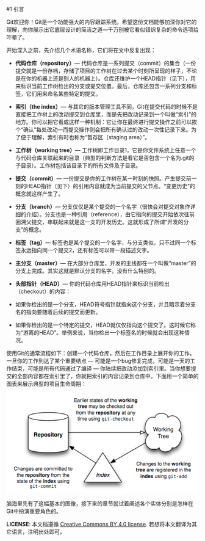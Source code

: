#1 引言

Git欢迎你！Git是一个功能强大的内容跟踪系统。希望这份文档能够加深你对它的理解，向你展示出它底层设计的简洁之道—千万别被它看似错综复杂的命令选项给吓晕了。

开始深入之前，先介绍几个术语名称，它们将在文中反复出现：

* **代码仓库（repository）**— 代码仓库是一系列提交（commit）的集合（一份提交就是一份存档，存储了项目的工作树在过去某个时刻所呈现的样子，不论是在你的机器上还是别人的机器上）。仓库还维护一个HEAD指针（见下），用来标识当前工作树检出的分支或提交位置。最后，仓库还包含一系列分支和标签，它们用来命名某些特定的提交。

* **索引（the index）**— 与其它的版本管理工具不同，Git在提交代码的时候不是直接把工作树上的改动提交到仓库里，而是先把改动记录到一个叫做“索引”的地方。你可以把它看成这样一种机制：它让你在最终进行提交操作之前可以挨个“确认”每处改动—而提交操作则会把所有确认过的改动一次性记录下来。为了便于理解，索引有时也称为“暂存区（staging area）”。

* **工作树（working tree）**— 工作树即工作目录1，它是你文件系统上任意一个与代码仓库关联起来的目录（典型的判断方法是看它是否包含一个名为.git的子目录）。工作树包括该目录下的所有文件及子目录。

* **提交（commit）**— 一份提交是你的工作树在某一时刻的快照。产生提交前一刻的HEAD指针（见下）的引用内容就成为当前提交的父节点。“变更历史”的概念就这样产生了。

* **分支（branch）**— 分支仅仅是某个提交的一个名字（很快会对提交对象作详细的介绍）。分支也是一种引用（reference），由它指向的提交开始依次往前回溯父提交，串联起来就是这一支的开发历史。这就形成了所谓“开发的分支”的概念。

* **标签（tag）**— 标签也是某个提交的一个名字，与分支类似，只不过同一个标签永远指向同一个提交2，还有标签可以带一段描述文字。

* **主分支（master）**— 在大部分仓库里，开发的主线都在一个叫做“master”的分支上完成。其实这就是默认分支的名字，没有什么特别的。

* **头部指针（HEAD）**— 你的代码仓库用HEAD指针来标识当前检出（checkout）的内容：
 - 如果你检出的是一个分支，HEAD符号指针就指向这个分支，并且暗示着分支名的指向要随着后续的提交而更新。

 - 如果你检出的是一个特定的提交，HEAD就仅仅指向这个提交了。这时候它称为“游离的HEAD”。举例来说，当你检出一个标签名的时候就会出现这种情况。

使用Git的通常流程如下：创建一个代码仓库，然后在工作目录上展开你的工作。一旦你的工作到达了某个重要结点 — 可能是一个bug修复完成，可能是一天的工作结束，可能是所有代码通过了编译 —
 你陆续把改动添加到索引里。当你想要提交的全部内容都在索引里了，你就把索引的内容记录到仓库中。下面用一个简单的图表来展示典型的项目生命周期：


![项目生命周期](images/lifecycle.png)

脑海里先有了这幅基本的图像，接下来的章节就试着阐述各个实体分别是怎样在Git中扮演重要角色的。

**LICENSE**: 本文档遵循 [Creative Commons BY 4.0 license](https://creativecommons.org/licenses/by/4.0/legalcode). 若想将本文翻译为其它语言，注明出处即可。
